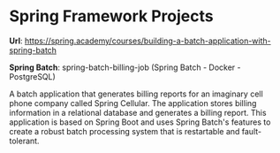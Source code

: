 # Spring Framework Projects

**Url**: https://spring.academy/courses/building-a-batch-application-with-spring-batch

**Spring Batch**: spring-batch-billing-job (Spring Batch - Docker - PostgreSQL)

A batch application that generates billing reports for an imaginary cell phone company called Spring Cellular. The
application stores billing information in a relational database and generates a billing report. This application is
based on Spring Boot and uses Spring Batch's features to create a robust batch processing system that is restartable
and fault-tolerant.
